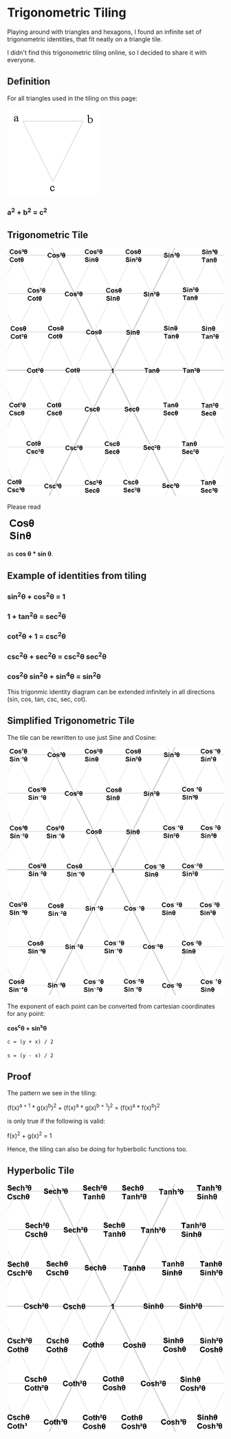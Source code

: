# Trigonometric Tiling

Playing around with triangles and hexagons, I found an infinite set of trigonometric identities, that fit neatly on a triangle tile.

I didn't find this trigonometric tiling online, so I decided to share it with everyone.

## Definition

For all triangles used in the tiling on this page:

![Triangle Definition](define-triangle.png)

### a<sup>2</sup> + b<sup>2</sup> = c<sup>2</sup>

## Trigonometric Tile

![Trigonometric Tile](trigonometric-tiling.png)

Please read

![cossin](cossin.png)

as **cos θ * sin θ**.

## Example of identities from tiling

### sin<sup>2</sup>θ + cos<sup>2</sup>θ = 1
### 1 + tan<sup>2</sup>θ = sec<sup>2</sup>θ
### cot<sup>2</sup>θ + 1 = csc<sup>2</sup>θ
### csc<sup>2</sup>θ + sec<sup>2</sup>θ = csc<sup>2</sup>θ sec<sup>2</sup>θ
### cos<sup>2</sup>θ sin<sup>2</sup>θ + sin<sup>4</sup>θ = sin<sup>2</sup>θ

This trigonmic identity diagram can be extended infinitely in all directions (sin, cos, tan, csc, sec, cot).

## Simplified Trigonometric Tile

The tile can be rewritten to use just Sine and Cosine:

![Simplified Trigonometric Tile](trigonometric-tiling-simple.png)

The exponent of each point can be converted from cartesian coordinates for any point:

**cos<sup>c</sup>θ + sin<sup>s</sup>θ**

    c = (y + x) / 2

    s = (y - x) / 2

## Proof

The pattern we see in the tiling:

(f(x)<sup>a + 1</sup> * g(x)<sup>b</sup>)<sup>2</sup> + (f(x)<sup>a</sup> * g(x)<sup>b + 1</sup>)<sup>2</sup> = (f(x)<sup>a</sup> * f(x)<sup>b</sup>)<sup>2</sup>

is only true if the following is valid:

f(x)<sup>2</sup> + g(x)<sup>2</sup> = 1

Hence, the tiling can also be doing for hyberbolic functions too.

## Hyperbolic Tile

![Hyperbolic Tile](hyperbolic-tiling.png)
